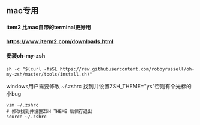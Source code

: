 ## mac专用
#### item2 比mac自带的terminal更好用
#### https://www.iterm2.com/downloads.html

#### 安装oh-my-zsh
```
sh -c "$(curl -fsSL https://raw.githubusercontent.com/robbyrussell/oh-my-zsh/master/tools/install.sh)"
```
windows用户需要修改 ~/.zshrc 找到并设置ZSH_THEME="ys"否则有个光标的小bug

```
vim ~/.zshrc
# 修改找到并设置ZSH_THEME 后保存退出
source ~/.zshrc
```
